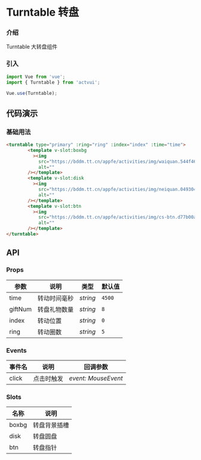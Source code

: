 # Turntable 转盘

### 介绍

Turntable 大转盘组件

### 引入

```js
import Vue from 'vue';
import { Turntable } from 'actvui';

Vue.use(Turntable);
```

## 代码演示

### 基础用法

```html
<turntable type="primary" :ring="ring" :index="index" :time="time">
        <template v-slot:boxbg
          ><img
            src="https://bddm.tt.cn/appfe/activities/img/waiquan.544f4667.png"
            alt=""
        /></template>
        <template v-slot:disk
          ><img
            src="https://bddm.tt.cn/appfe/activities/img/neiquan.04930420.png"
            alt=""
        /></template>
        <template v-slot:btn
          ><img
            src="https://bddm.tt.cn/appfe/activities/img/cs-btn.d77b00ac.png"
            alt=""
        /></template>
</turntable>
```

## API

### Props

| 参数          | 说明     | 类型     | 默认值    |
| ------------- | -------- | -------- | --------- |
| time          | 转动时间毫秒 | _string_ | `4500` |
| giftNum          | 转盘礼物数量 | _string_ | `8` |
| index          | 转动位置 | _string_ | `0` |
| ring          | 转动圈数 | _string_ | `5` |

### Events

| 事件名 | 说明       | 回调参数            |
| ------ | ---------- | ------------------- |
| click  | 点击时触发 | _event: MouseEvent_ |

### Slots

| 名称    | 说明     |
| ------- | -------- |
| boxbg | 转盘背景插槽 |
| disk | 转盘圆盘 |
| btn | 转盘指针 |
